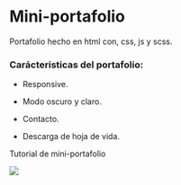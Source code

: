 <h1>Mini-portafolio</h1>

Portafolio hecho en html con, css, js y scss.

<h3>Carácteristicas del portafolio:</h3>

- Responsive.

- Modo oscuro y claro.

- Contacto.

- Descarga de hoja de vida.


Tutorial de mini-portafolio

[![](https://i.ytimg.com/vi/mq0xJxOTiYo/maxresdefault.jpg)](https://www.youtube.com/watch?v=mq0xJxOTiYo&list=LL&index)
